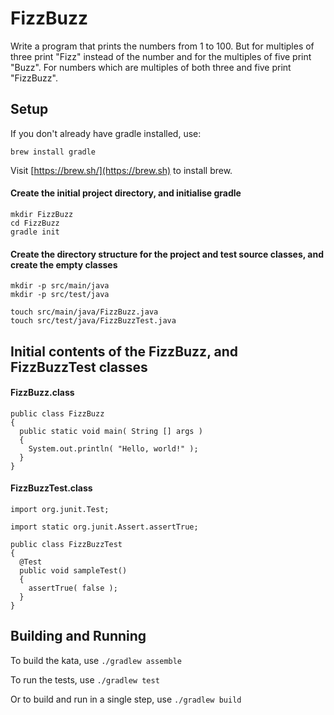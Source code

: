 # FizzBuzz

Write a program that prints the numbers from 1 to 100. But for multiples of three print "Fizz" instead of the number and for the multiples of five print "Buzz". For numbers which are multiples of both three and five print "FizzBuzz".

## Setup

If you don't already have gradle installed, use:

`brew install gradle`

Visit [https://brew.sh/](https://brew.sh) to install brew.

#### Create the initial project directory, and initialise gradle

```
mkdir FizzBuzz
cd FizzBuzz
gradle init
```

#### Create the directory structure for the project and test source classes, and create the empty classes

```
mkdir -p src/main/java
mkdir -p src/test/java
```

```
touch src/main/java/FizzBuzz.java
touch src/test/java/FizzBuzzTest.java
```

## Initial contents of the FizzBuzz, and FizzBuzzTest classes

#### FizzBuzz.class

```
public class FizzBuzz
{
  public static void main( String [] args )
  {
    System.out.println( "Hello, world!" );
  }
}
```

#### FizzBuzzTest.class

```
import org.junit.Test;

import static org.junit.Assert.assertTrue;

public class FizzBuzzTest
{
  @Test
  public void sampleTest()
  {
    assertTrue( false );
  }
}
```

## Building and Running

To build the kata, use `./gradlew assemble`

To run the tests, use `./gradlew test`

Or to build and run in a single step, use `./gradlew build`
